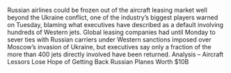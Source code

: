 Russian airlines could be frozen out of the aircraft leasing market well beyond the Ukraine conflict, one of the industry’s biggest players warned on Tuesday, blaming what executives have described as a default involving hundreds of Western jets.
Global leasing companies had until Monday to sever ties with Russian carriers under Western sanctions imposed over Moscow’s invasion of Ukraine, but executives say only a fraction of the more than 400 jets directly involved have been returned.
Analysis – Aircraft Lessors Lose Hope of Getting Back Russian Planes Worth $10B 